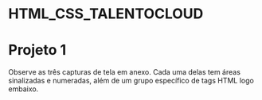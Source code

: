 # HTML_CSS_TALENTOCLOUD
<h1>Projeto 1</h1>
  Observe as três capturas de tela em anexo. Cada uma delas tem áreas sinalizadas e numeradas, além de um grupo específico de tags HTML logo embaixo.
